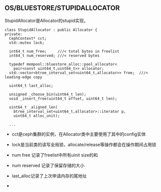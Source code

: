 ## OS/BLUESTORE/STUPIDALLOCATOR

StupidAllocator是Allocator的stupid实现，

```
class StupidAllocator : public Allocator {
private:
  CephContext* cct;
  std::mutex lock;

  int64_t num_free;     ///< total bytes in freelist
  int64_t num_reserved; ///< reserved bytes

  typedef mempool::bluestore_alloc::pool_allocator<
    pair<const uint64_t,uint64_t>> allocator;
  std::vector<btree_interval_set<uint64_t,allocator>> free;  ///< leading-edge copy

  uint64_t last_alloc;

  unsigned _choose_bin(uint64_t len);
  void _insert_free(uint64_t offset, uint64_t len);

  uint64_t _aligned_len(
    btree_interval_set<uint64_t,allocator>::iterator p,
    uint64_t alloc_unit);

  ...
```

* cct是ceph集群的实例，在Allocator类中主要使用了其中的config实体
* lock是当前类的读写全局锁，allocate/release等操作都会在操作期间占用锁
* num free 记录了freelist中所有uinit size的和
* num reserved 记录了保留存储的大小
* last\_alloc记录了上次申请内存的尾地址

* 


